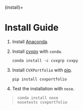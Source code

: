 (install)=

# Install Guide

1. Install [Anaconda].

2. Install [cvxpy] with `conda`.

   ```
   conda install -c cvxgrp cvxpy
   ```

3. Install `CVXPortfolio` with [pip].

   ```
   pip install cvxportfolio
   ```

4. Test the installation with `nose`.

> ```
> conda install nose
> nosetests cvxportfolio
> ```

[anaconda]: https://store.continuum.io/cshop/anaconda/
[cvxpy]: https://www.cvxpy.org/
[pip]: https://pip.pypa.io/
